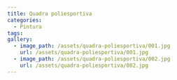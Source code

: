 ```yaml
---
title: Quadra poliesportiva
categories:
  - Pintura
tags:
gallery:
  - image_path: /assets/quadra-poliesportiva/001.jpg
    url: /assets/quadra-poliesportiva/001.jpg
  - image_path: /assets/quadra-poliesportiva/002.jpg
    url: /assets/quadra-poliesportiva/002.jpg
---
```

